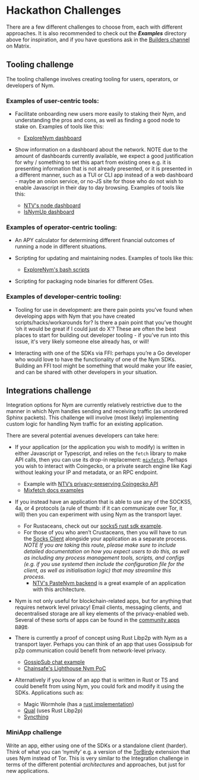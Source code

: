 # Hackathon Challenges
There are a few different challenges to choose from, each with different approaches. It is also recommended to check out the _**Examples**_ directory above for inspiration, and if you have questions ask in the [Builders channel]() on Matrix. 

## Tooling challenge
The tooling challenge involves creating tooling for users, operators, or developers of Nym.

### Examples of user-centric tools:
- Facilitate onboarding new users more easily to staking their Nym, and understanding the pros and cons, as well as finding a good node to stake on. Examples of tools like this:
    - [ExploreNym dashboard](https://explorenym.net/)

- Show information on a dashboard about the network. NOTE due to the amount of dashboards currently available, we expect a good justification for why / something to set this apart from existing ones e.g. it is presenting information that is not already presented, or it is presented in a different manner, such as a TUI or CLI app instead of a web dashboard - maybe an onion service, or no-JS site for those who do not wish to enable Javascript in their day to day browsing. Examples of tools like this:
    - [NTV's node dashboard](https://status.notrustverify.ch/d/CW3L7dVVk/nym-mixnet?orgId=1)
    - [IsNymUp dashboard](https://isnymup.com/)

### Examples of operator-centric tooling:
- An APY calculator for determining different financial outcomes of running a node in different situations. 
    
- Scripting for updating and maintaining nodes. Examples of tools like this:
    - [ExploreNym's bash scripts](https://github.com/ExploreNYM/bash-tool) 

- Scripting for packaging node binaries for different OSes.

### Examples of developer-centric tooling:
- Tooling for use in development: are there pain points you’ve found when developing apps with Nym that you have created scripts/hacks/workarounds for? Is there a pain point that you’ve thought ‘oh it would be great if I could just do X’? These are often the best places to start for building out developer tooling - if you’ve run into this issue, it's very likely someone else already has, or will!

- Interacting with one of the SDKs via FFI: perhaps you’re a Go developer who would love to have the functionality of one of the Nym SDKs. Building an FFI tool might be something that would make your life easier, and can be shared with other developers in your situation. 

## Integrations challenge
Integration options for Nym are currently relatively restrictive due to the manner in which Nym handles sending and receiving traffic (as unordered Sphinx packets). This challenge will involve (most likely) implementing custom logic for handling Nym traffic for an existing application.

There are several potential avenues developers can take here:
- If your application (or the application you wish to modify) is written in either Javascript or Typescript, and relies on the `fetch` library to make API calls, then you can use its drop-in replacement: [`mixfetch`](). Perhaps you wish to interact with Coingecko, or a private search engine like Kagi without leaking your IP and metadata, or an RPC endpoint.
    - Example with [NTV’s privacy-preserving Coingecko API](https://github.com/notrustverify/mixfetch-examples)
    - [Mixfetch docs examples](https://github.com/nymtech/nym/tree/develop/sdk/typescript/examples)

- If you instead have an application that is able to use any of the SOCKS5, 4a, or 4 protocols (a rule of thumb: if it can communicate over Tor, it will) then you can experiment with using Nym as the transport layer. 
  - For Rustaceans, check out our [socks5 rust sdk example](https://nymtech.net/docs/sdk/rust.html#socks-client-example).  
  - For those of you who aren’t Crustaceans, then you will have to run the [Socks Client]() alongside your application as a separate process. _NOTE If you are taking this route, please make sure to include detailed documentation on how you expect users to do this, as well as including any process management tools, scripts, and configs (e.g. if you use systemd then include the configuration file for the client, as well as initialisation logic) that may streamline this process._
    - [NTV's PasteNym backend](https://github.com/notrustverify/pastenym) is a great example of an application with this architecture. 

- Nym is not only useful for blockchain-related apps, but for anything that requires network level privacy! Email clients, messaging clients, and decentralised storage are all key elements of the privacy-enabled web. Several of these sorts of apps can be found in the [community apps page](../community-resources/community-applications-and-guides.md). 

- There is currently a proof of concept using Rust Libp2p with Nym as a transport layer. Perhaps you can think of an app that uses Gossipsub for p2p communication could benefit from network-level privacy. 
  - [GossipSub chat example](https://github.com/nymtech/nym/tree/develop/sdk/rust/nym-sdk/examples/libp2p_chat) 
  - [Chainsafe's Lighthouse Nym PoC](https://github.com/ChainSafe/lighthouse/blob/nym/USE_NYM.md#usage)

- Alternatively if you know of an app that is written in Rust or TS and could benefit from using Nym, you could fork and modify it using the SDKs. Applications such as:
  - Magic Wormhole (has a [rust implementation](https://github.com/magic-wormhole/magic-wormhole.rs))
  - [Qual](https://github.com/qaul/qaul.net) (uses Rust Libp2p)
  - [Syncthing](https://github.com/syncthing/syncthing)

### MiniApp challenge 
Write an app, either using one of the SDKs or a standalone client (harder). Think of what you can ‘nymify’ e.g. a version of the [TorBirdy](https://support.torproject.org/glossary/torbirdy/) extension that uses Nym instead of Tor. This is very similar to the Integration challenge in terms of the different potential _architectures_ and approaches, but just for new applications. 
